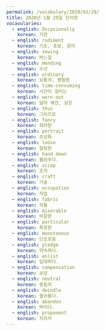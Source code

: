```yaml
---
permalink: /vocabulary/2020/01/29/
title: 2020년 1월 29일 단어장
vocavularies:
  - english: Occasionally
    korean: 가끔
  - english: rudiment
    korean: 기초, 초보, 원리
  - english: sewing
    korean: 바느질
  - english: mending
    korean: 수선
  - english: ordinary
    korean: 보통의, 평범한
  - english: time-consuming
    korean: 시간이 걸리는
  - english: worn-out
    korean: 닳아 해진, 낡은
  - english: thus
    korean: 그러므로
  - english: fancy
    korean: 화려한
  - english: portrait
    korean: 초상화
  - english: loose
    korean: 헐렁한
  - english: hand down
    korean: 물려주다.
  - english: scrap
    korean: 조각
  - english: craft
    korean: 기술
  - english: occupation
    korean: 직업
  - english: fabric
    korean: 직물
  - english: miserable
    korean: 비참한
  - english: particular
    korean: 특정한
  - english: monotonous
    korean: 단조로움
  - english: pledge
    korean: 약속하다.
  - english: enlist
    korean: 입대하다.
  - english: compensation
    korean: 보상
  - english: neutral
    korean: 중립의
  - english: dwindle
    korean: 줄어들다.
  - english: abandon
    korean: 버리다.
  - english: proponent
    korean: 지지자
---
```

